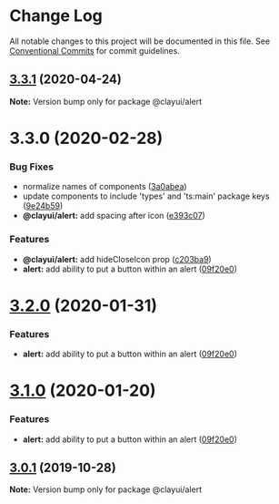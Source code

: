 # Change Log

All notable changes to this project will be documented in this file.
See [Conventional Commits](https://conventionalcommits.org) for commit guidelines.

## [3.3.1](https://github.com/liferay/clay/compare/@clayui/alert@3.3.0...@clayui/alert@3.3.1) (2020-04-24)

**Note:** Version bump only for package @clayui/alert

# 3.3.0 (2020-02-28)

### Bug Fixes

-   normalize names of components ([3a0abea](https://github.com/liferay/clay/commit/3a0abea))
-   update components to include 'types' and 'ts:main' package keys ([9e24b59](https://github.com/liferay/clay/commit/9e24b59))
-   **@clayui/alert:** add spacing after icon ([e393c07](https://github.com/liferay/clay/commit/e393c07))

### Features

-   **@clayui/alert:** add hideCloseIcon prop ([c203ba9](https://github.com/liferay/clay/commit/c203ba9))
-   **alert:** add ability to put a button within an alert ([09f20e0](https://github.com/liferay/clay/commit/09f20e0))

# [3.2.0](https://github.com/liferay/clay/tree/master/packages/clay-alert/compare/@clayui/alert@3.0.1...@clayui/alert@3.2.0) (2020-01-31)

### Features

-   **alert:** add ability to put a button within an alert ([09f20e0](https://github.com/liferay/clay/commit/09f20e0))

# [3.1.0](https://github.com/liferay/clay/tree/master/packages/clay-alert/compare/@clayui/alert@3.0.1...@clayui/alert@3.1.0) (2020-01-20)

### Features

-   **alert:** add ability to put a button within an alert ([09f20e0](https://github.com/liferay/clay/commit/09f20e0))

## [3.0.1](https://github.com/liferay/clay/tree/master/packages/clay-alert/compare/@clayui/alert@3.0.0...@clayui/alert@3.0.1) (2019-10-28)

**Note:** Version bump only for package @clayui/alert
